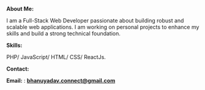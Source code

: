 **About Me:**

I am a Full-Stack Web Developer passionate about building robust and scalable web applications. I am working on personal projects to enhance my skills and build a strong technical foundation.

**Skills:**

PHP/
JavaScript/
HTML/
CSS/
ReactJs.

**Contact:**

**Email:**   : **bhanuyadav.connect@gmail.com**

